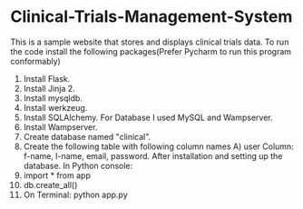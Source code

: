 # Clinical-Trials-Management-System
This is a sample website that stores and displays clinical trials data.
To run the code install the following packages(Prefer Pycharm to run this program conformably)
1. Install Flask.
2. Install Jinja 2.
3. Install mysqldb.
4. Install werkzeug.
5. Install SQLAlchemy.
For Database I used MySQL and Wampserver.
1. Install Wampserver.
2. Create database named "clinical".
3. Create the following table with following column names
    A) user
       Column: f-name, l-name, email, password.
After installation and setting up the database.
In Python console:
1. import * from app
2. db.create_all()
3. On Terminal: python app.py
